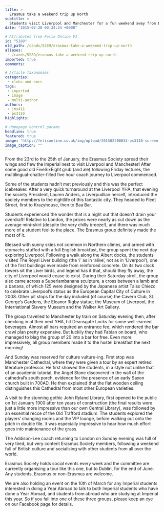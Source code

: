 ```yaml
---
title: >
  Erasmus take a weekend trip up North
subtitle: >
  Students visit Liverpool and Manchester for a fun weekend away from London
date: "2015-02-20 00:34:34 +0000"

# Attributes from Felix Online V1
id: "5289"
old_path: /cands/5289/erasmus-take-a-weekend-trip-up-north
aliases:
 - /cands/5289/erasmus-take-a-weekend-trip-up-north
imported: true
comments:

# Article Taxonomies
categories:
 - clubs-and-socs
tags:
 - imported
 - image
 - multi-author
authors:
 - jms411
 - ps3110
highlights:

# Homepage control params
headline: true
featured: true
image: "http://felixonline.co.uk/img/upload/201502200033-ps3110-screen-shot-2015-02-20-at-00.33.25.png"
image_caption: ""
---
```


From the 23rd to the 25th of January, the Erasmus Society spread their wings and flew the Imperial nest to visit Liverpool and Manchester! After some good old FiveSixEight grub (and ale) following Friday lectures, the multilingual-chatter-filled five hour coach journey to Liverpool commenced.

Some of the students hadn’t met previously and this was the perfect icebreaker. After a very quick turnaround at the Liverpool YHA, that evening the society President, Lauren Anders, a Liverpudlian herself, introduced the society members to the nightlife of this fantastic city. They headed to Fleet Street, first to Krazyhouse, then to Baa Bar.

Students experienced the wonder that is a night out that doesn’t drain your overdraft! Relative to London, the prices were nearly as cut down as the average mini-skirt (despite the very chilly breeze!), and there was much more of a student feel to the place. The Erasmus group definitely made the most of it.

Blessed with sunny skies not common in Northern climes, and armed with stomachs stuffed with a full English breakfast, the group spent the next day exploring Liverpool. Following a walk along the Albert docks, the students visited The Royal Liver building (the ‘i’ as in ‘alive’, not as in ‘Liverpool’), one of the first buildings ever made from reinforced concrete. On its two clock towers sit the Liver birds, and legend has it that, should they fly away, the city of Liverpool would cease to exist. During their Saturday stroll, the group also came across a Superlambanana sculpture, a cross between a lamb and a banana, of which 125 were designed by the Japanese artist Taiso Chiezo to celebrate Liverpool’s status as the European Capital City of Culture in 2008. Other pit stops for the day included (of course) the Cavern Club, St. George’s Gardens, the Eleanor Rigby statue, the Museum of Liverpool, the International Slavery Museum and the Walker Art Gallery.

The group travelled to Manchester by train on Saturday evening then, after checking in at their next YHA, hit Deansgate Locks for some well-earned beverages. Almost all bars required an entrance fee, which rendered the bar crawl plan pretty expensive. But luckily they had Fabian on board, who managed to blag the group of 20 into a bar for free. Even more impressively, all group members made it to the hostel breakfast the next morning!

And Sunday was reserved for culture vulture-ing. First stop was Manchester Cathedral, where they were given a tour by an expert retired literature professor. He first showed the students, in a style not unlike that of an academic tutorial, the Angel Stone discovered in the wall of the cathedral’s south porch, evidence for the presence of an early Saxon church built in 700AD. He then explained that the flat wooden ceiling distinguishes this Cathedral from most other European varieties.

A visit to the stunning gothic John Ryland Library, first opened to the public on 1st January 1900 after ten years of construction (the final results were just a little more impressive than our own Central Library), was followed by an essential recce of the Old Trafford stadium. The students explored the players’ changing rooms and the VIP lounge, before walking out onto the pitch in double file. It was especially impressive to hear how much effort goes into maintenance of the grass.

The Addison-Lee coach returning to London on Sunday evening was full of very tired, but very content Erasmus Society members, following a weekend full of British culture and socialising with other students from all over the world.

Erasmus Society holds social events every week and the committee are currently organising a tour like this one, but to Dublin, for the end of June. Any students, Erasmus or non-Erasmus are welcome.

We are also holding an event on the 10th of March for any Imperial students interested in doing a Year Abroad to talk to both Imperial students who have done a Year Abroad, and students from abroad who are studying at Imperial this year. So if you fall into one of these three groups, please keep an eye on our Facebook page for details.
